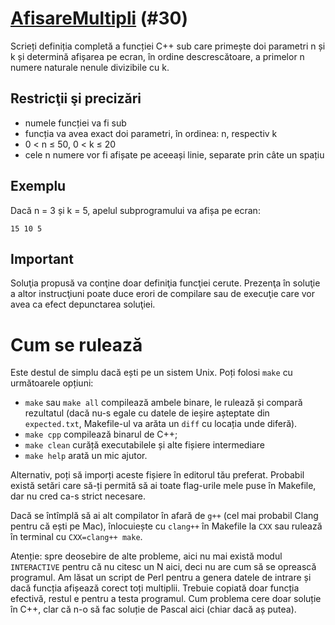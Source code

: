# [AfisareMultipli](https://www.pbinfo.ro/probleme/30) (#30)

Scrieți definiția completă a funcției C++ sub care primește doi parametri n și k și determină afișarea pe ecran, în ordine descrescătoare, a primelor n numere naturale nenule divizibile cu k.

## Restricţii şi precizări
- numele funcției va fi sub
- funcția va avea exact doi parametri, în ordinea: n, respectiv k
- 0 < n ≤ 50, 0 < k ≤ 20
- cele n numere vor fi afișate pe aceeași linie, separate prin câte un spațiu

## Exemplu
Dacă n = 3 și k = 5, apelul subprogramului va afișa pe ecran:
```
15 10 5
```

## Important

Soluţia propusă va conţine doar definiţia funcţiei cerute. Prezenţa în soluţie a
altor instrucţiuni poate duce erori de compilare sau de execuţie care vor avea
ca efect depunctarea soluţiei.

# Cum se rulează
Este destul de simplu dacă ești pe un sistem Unix. Poți folosi `make` cu
următoarele opțiuni:
- `make` sau `make all` compilează ambele binare, le rulează și compară
  rezultatul (dacă nu-s egale cu datele de ieșire așteptate din `expected.txt`,
  Makefile-ul va arăta un `diff` cu locația unde diferă).
- `make cpp` compilează binarul de C++;
- `make clean` curăță executabilele și alte fișiere intermediare
- `make help` arată un mic ajutor.

Alternativ, poți să imporți aceste fișiere în editorul tău preferat. Probabil
există setări care să-ți permită să ai toate flag-urile mele puse în Makefile,
dar nu cred ca-s strict necesare.

Dacă se întîmplă să ai alt compilator în afară de `g++` (cel mai probabil Clang
pentru că ești pe Mac), înlocuiește cu `clang++` în Makefile la `CXX` sau
rulează în terminal cu `CXX=clang++ make`.

Atenție: spre deosebire de alte probleme, aici nu mai există modul `INTERACTIVE`
pentru că nu citesc un N aici, deci nu are cum să se oprească programul. Am
lăsat un script de Perl pentru a genera datele de intrare și dacă funcția
afișează corect toți multiplii. Trebuie copiată doar funcția efectivă, restul e
pentru a testa programul. Cum problema cere doar soluție în C++, clar că n-o să
fac soluție de Pascal aici (chiar dacă aș putea).